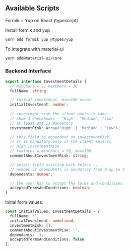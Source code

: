 ## Available Scripts

Formik + Yup on React (typescript)

Install formik and yup

```sh
yarn add formik yup @types/yup
```

To integrate with material-ui

```sh
yarn add@material-ui/core
```

### Backend interface

```ts
export interface InvestmentDetails {
  // minChars = 2, maxChars = 30
  fullName: string;

  // initial investment, min=100 euros
  initialInvestment: number;
  
  // investment risk the client wants to take
  // show 3 Checkboxes - "High", "Medium", "Low"
  // at least one is mandatory
  investmentRisk: Array<'High' | 'Medium' | 'Low'>;

  // this field is dependent on investmentRisk
  // It is mandatory only if the client selects
  // High investmentRisk
  // textarea = minChars = 20, max=100
  commentAboutInvestmentRisk: string;

  // select field starting with Select...
  // number of dependents is mandatory from 0 up to 5
  dependents: number;

  // the user has to accept the terms and conditions
  acceptedTermsAndConditions: boolean;
}
```

Initial form values:
```ts
const initialValues: InvestmentDetails = {
  fullName: '',
  initialInvestment: undefined,
  investmentRisk: [],
  commentAboutInvestmentRisk: '',
  dependents: -1,
  acceptedTermsAndConditions: false
};
```